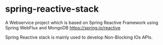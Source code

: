 # spring-reactive-stack
A Webservice project which is based on  Spring Reactive Framework using Spring WebFlux and MongoDB
https://spring.io/reactive

Spring Reactive stack is mainly used to develop Non-Blocking IOs APIs. 
